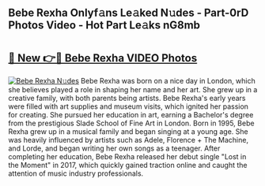 ## Bebe Rexha Onlyf𝚊ns Le𝚊ked N𝚞des - Part-0rD Photos Video - Hot Part Le𝚊ks nG8mb

# <h2><a href="http://ac54279.deff.icu/?id=Bebe+Rexha">🔗 New 👉🔴 Bebe Rexha VIDEO Photos</a></h2>

[![Bebe Rexha N𝚞des](https://i.imgur.com/rIISA9y.gif)](http://ac54279.deff.icu/?id=Bebe+Rexha)
Bebe Rexha was born on a nice day in London, which she believes played a role in shaping her name and her art. She grew up in a creative family, with both parents being artists. Bebe Rexha's early years were filled with art supplies and museum visits, which ignited her passion for creating. She pursued her education in art, earning a Bachelor's degree from the prestigious Slade School of Fine Art in London. Born in 1995, Bebe Rexha grew up in a musical family and began singing at a young age. She was heavily influenced by artists such as Adele, Florence + The Machine, and Lorde, and began writing her own songs as a teenager. After completing her education, Bebe Rexha released her debut single "Lost in the Moment" in 2017, which quickly gained traction online and caught the attention of music industry professionals.
